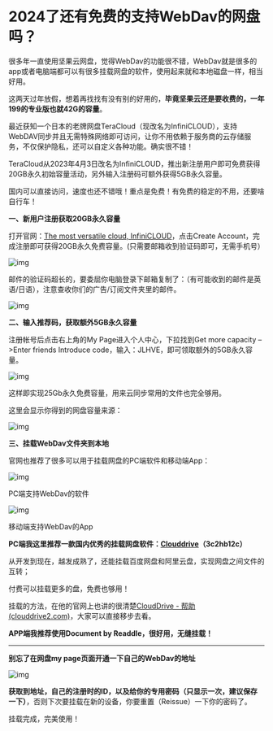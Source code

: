 # 2024了还有免费的支持WebDav的网盘吗？

很多年一直使用坚果云网盘，觉得WebDav的功能很不错，WebDav就是很多的app或者电脑端都可以有很多挂载网盘的软件，使用起来就和本地磁盘一样，相当好用。

这两天过年放假，想着再找找有没有别的好用的，**毕竟坚果云还是要收费的，一年199的专业版也就42G的容量**。

最近获知一个日本的老牌网盘TeraCloud（现改名为InfiniCLOUD），支持WebDAV同步并且无需特殊网络即可访问，让你不用依赖于服务商的云存储服务，不仅保护隐私，还可以自定义各种功能。确实很不错！

TeraCloud从2023年4月3日改名为InfiniCLOUD，推出新注册用户即可免费获得20GB永久初始容量活动，另外输入注册码可额外获得5GB永久容量。

国内可以直接访问，速度也还不错哦！重点是免费！有免费的稳定的不用，还要啥自行车！

**一、新用户注册获取20GB永久容量**

打开官网：[The most versatile cloud, InfiniCLOUD](https://link.zhihu.com/?target=https%3A//infini-cloud.net/)，点击Create Account，完成注册即可获得20GB永久免费容量。(只需要邮箱收到验证码即可，无需手机号）

![img](https://pic2.zhimg.com/80/v2-9b9fa8fa5b66ab31daf7f7077abe572d_720w.webp)

邮件的验证码超长的，要委屈你电脑登录下邮箱复制了：（有可能收到的邮件是英语/日语），注意查收你们的广告/订阅文件夹里的邮件。

![img](https://pic1.zhimg.com/80/v2-ea3ccad4f726d819f0f9e3069b90f930_720w.webp)

**二、输入推荐码，获取额外5GB永久容量**

注册帐号后点击右上角的My Page进入个人中心，下拉找到Get more capacity –>Enter friends Introduce code，输入：JLHVE，即可领取额外的5GB永久容量。

![img](https://pic1.zhimg.com/80/v2-18abb5cad6ebbe5642c796901d8f29e0_720w.webp)

这样即实现25Gb永久免费容量，用来云同步常用的文件也完全够用。

这里会显示你得到的网盘容量来源：

![img](https://pic2.zhimg.com/80/v2-349e25b7a6fd8e82acf812826a079451_720w.webp)

**三、挂载WebDav文件夹到本地**

官网也推荐了很多可以用于挂载网盘的PC端软件和移动端App：

![img](https://pic1.zhimg.com/80/v2-4521297c70663ac526c08967782be514_720w.webp)

PC端支持WebDav的软件

![img](https://pic3.zhimg.com/80/v2-edabfa70036251064d9567d2330d423e_720w.webp)

移动端支持WebDav的App

**PC端我这里推荐一款国内优秀的挂载网盘软件：[Clouddrive](https://link.zhihu.com/?target=https%3A//www.clouddrive2.com/)（3c2hb12c）**

从开发到现在，越发成熟了，还能挂载百度网盘和阿里云盘，实现网盘之间文件的互转；

付费可以挂载更多的盘，免费也够用！

挂载的方法，在他的官网上也讲的很清楚[CloudDrive - 帮助 (clouddrive2.com)](https://link.zhihu.com/?target=https%3A//www.clouddrive2.com/help.html)，大家可以直接移步去看。

**APP端我推荐使用Document by Readdle，很好用，无缝挂载！**

------

**别忘了在网盘my page页面开通一下自己的WebDav的地址**

![img](https://pic3.zhimg.com/80/v2-28b0d7264a873188dd6b619e76addd22_720w.webp)

**获取到地址，自己的注册时的ID，以及给你的专用密码（只显示一次，建议保存一下）**，否则下次要挂载在新的设备，你要重置（Reissue）一下你的密码了。



挂载完成，完美使用！
